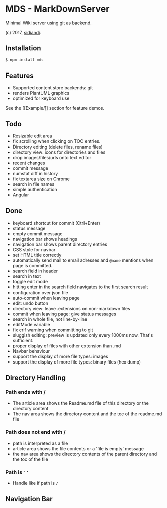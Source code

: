 # MDS - MarkDownServer

Minimal Wiki server using git as backend.

(c) 2017, [sidiandi](https://github.com/sidiandi).

## Installation
```bash
$ npm install mds
```

## Features
- Supported content store backends: git
- renders PlantUML graphics
- optimized for keyboard use

See the [[Example/]] section for feature demos.

## Todo

* Resizable edit area
* fix scrolling when clicking on TOC entries.
* Directory editing (delete files, rename files)
* directory view: icons for directories and files
* drop images/files/urls onto text editor
* recent changes
* commit message
* numstat diff in history
* fix textarea size on Chrome
* search in file names
* simple authentication
* Angular

## Done

* keyboard shortcut for commit (Ctrl+Enter)
* status message
* empty commit message 
* navigation bar shows headings
* navigation bar shows parent directory entries
* CSS style for navbar
* set HTML title correctly
* automatically send mail to email adresses and `@name` mentions when page is committed.
* search field in header
* search in text
* toggle edit mode
* hitting enter in the search field navigates to the first search result
* configuration over json file
* auto-commit when leaving page
* edit: undo button
* directory view: leave .extensions on non-markdown files
* commit when leaving page: give status messages
* search in whole file, not line-by-line
* editMode variable
* fix crlf warning when committing to git
* sluggish editing: preview is updated only every 1000ms now. That's sufficient.
* proper display of files with other extension than .md
* Navbar behaviour
* support the display of more file types: images
* support the display of more file types: binary files (hex dump)

## Directory Handling

### Path ends with /
* The article area shows the Readme.md file of this directory or the directory content
* The nav area shows the directory content and the toc of the readme.md file

### Path does not end with /
* path is interpreted as a file
* article area shows the file contents or a 'file is empty' message
* the nav area shows the directory contents of the parent directory and the toc of the file 

### Path is `''`
* Handle like if path is `/`

## Navigation Bar


